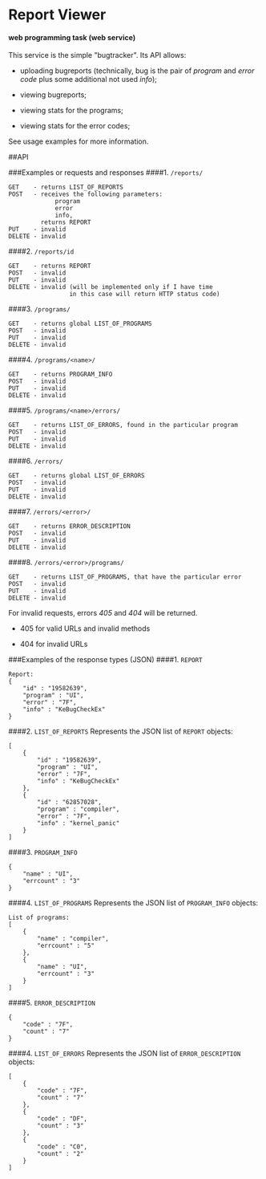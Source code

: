 # Report Viewer
#### web programming task (web service)

This service is the simple "bugtracker". Its API allows:

- uploading bugreports (technically, bug is the pair of *program* and *error code* plus some additional not used *info*);

- viewing bugreports;

- viewing stats for the programs;

- viewing stats for the error codes;

See usage examples for more information.

##API

###Examples or requests and responses
####1. `/reports/`
```
GET    - returns LIST_OF_REPORTS
POST   - receives the following parameters: 
             program 
             error
             info, 
         returns REPORT
PUT    - invalid
DELETE - invalid
```

####2. `/reports/id`
```
GET    - returns REPORT 
POST   - invalid
PUT    - invalid
DELETE - invalid (will be implemented only if I have time
                 in this case will return HTTP status code)
```

####3. `/programs/`
```
GET    - returns global LIST_OF_PROGRAMS 
POST   - invalid
PUT    - invalid
DELETE - invalid
```

####4. `/programs/<name>/`
```
GET    - returns PROGRAM_INFO 
POST   - invalid
PUT    - invalid
DELETE - invalid
```

####5. `/programs/<name>/errors/`
```
GET    - returns LIST_OF_ERRORS, found in the particular program 
POST   - invalid
PUT    - invalid
DELETE - invalid
```

####6. `/errors/`
```
GET    - returns global LIST_OF_ERRORS 
POST   - invalid
PUT    - invalid
DELETE - invalid
```

####7. `/errors/<error>/`
```
GET    - returns ERROR_DESCRIPTION 
POST   - invalid
PUT    - invalid
DELETE - invalid
```

####8. `/errors/<error>/programs/`
```
GET    - returns LIST_OF_PROGRAMS, that have the particular error 
POST   - invalid
PUT    - invalid
DELETE - invalid
```

For invalid requests, errors *405* and *404* will be returned.

- 405 for valid URLs and invalid methods

- 404 for invalid URLs

###Examples of the response types (JSON)
####1. `REPORT`
```
Report:
{
    "id" : "19582639",
    "program" : "UI",
    "error" : "7F",
    "info" : "KeBugCheckEx"
}
```
####2. `LIST_OF_REPORTS`
Represents the JSON list of `REPORT` objects:
```
[
    {
        "id" : "19582639",
        "program" : "UI",
        "error" : "7F",
        "info" : "KeBugCheckEx"
    },
    {
        "id" : "62857028",
        "program" : "compiler",
        "error" : "7F",
        "info" : "kernel_panic"
    }
]
```
####3. `PROGRAM_INFO`
```
{
    "name" : "UI",
    "errcount" : "3"
}
```
####4. `LIST_OF_PROGRAMS`
Represents the JSON list of `PROGRAM_INFO` objects:
```
List of programs:
[
    {
        "name" : "compiler",
        "errcount" : "5"
    },
    {
        "name" : "UI",
        "errcount" : "3"
    }
]
```
####5. `ERROR_DESCRIPTION`
```
{
    "code" : "7F",
    "count" : "7"
}
```
####4. `LIST_OF_ERRORS`
Represents the JSON list of `ERROR_DESCRIPTION` objects:
```
[
    {
        "code" : "7F",
        "count" : "7"
    },
    {
        "code" : "DF",
        "count" : "3"
    },
    {
        "code" : "C0",
        "count" : "2"
    }
]
```

